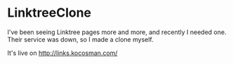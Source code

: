 # LinktreeClone

I've been seeing Linktree pages more and more, and recently I needed one. Their service was down, so I made a clone myself. 

It's live on http://links.kocosman.com/
